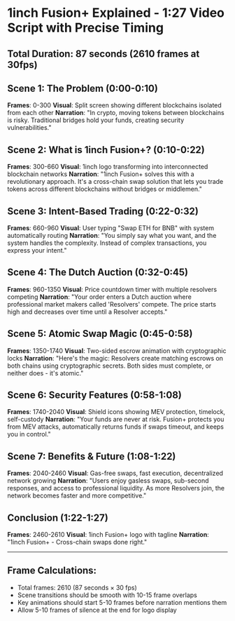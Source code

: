 # 1inch Fusion+ Explained - 1:27 Video Script with Precise Timing

## Total Duration: 87 seconds (2610 frames at 30fps)

## Scene 1: The Problem (0:00-0:10)
**Frames**: 0-300
**Visual**: Split screen showing different blockchains isolated from each other
**Narration**: "In crypto, moving tokens between blockchains is risky. Traditional bridges hold your funds, creating security vulnerabilities."

## Scene 2: What is 1inch Fusion+? (0:10-0:22)
**Frames**: 300-660
**Visual**: 1inch logo transforming into interconnected blockchain networks
**Narration**: "1inch Fusion+ solves this with a revolutionary approach. It's a cross-chain swap solution that lets you trade tokens across different blockchains without bridges or middlemen."

## Scene 3: Intent-Based Trading (0:22-0:32)
**Frames**: 660-960
**Visual**: User typing "Swap ETH for BNB" with system automatically routing
**Narration**: "You simply say what you want, and the system handles the complexity. Instead of complex transactions, you express your intent."

## Scene 4: The Dutch Auction (0:32-0:45)
**Frames**: 960-1350
**Visual**: Price countdown timer with multiple resolvers competing
**Narration**: "Your order enters a Dutch auction where professional market makers called 'Resolvers' compete. The price starts high and decreases over time until a Resolver accepts."

## Scene 5: Atomic Swap Magic (0:45-0:58)
**Frames**: 1350-1740
**Visual**: Two-sided escrow animation with cryptographic locks
**Narration**: "Here's the magic: Resolvers create matching escrows on both chains using cryptographic secrets. Both sides must complete, or neither does - it's atomic."

## Scene 6: Security Features (0:58-1:08)
**Frames**: 1740-2040
**Visual**: Shield icons showing MEV protection, timelock, self-custody
**Narration**: "Your funds are never at risk. Fusion+ protects you from MEV attacks, automatically returns funds if swaps timeout, and keeps you in control."

## Scene 7: Benefits & Future (1:08-1:22)
**Frames**: 2040-2460
**Visual**: Gas-free swaps, fast execution, decentralized network growing
**Narration**: "Users enjoy gasless swaps, sub-second responses, and access to professional liquidity. As more Resolvers join, the network becomes faster and more competitive."

## Conclusion (1:22-1:27)
**Frames**: 2460-2610
**Visual**: 1inch Fusion+ logo with tagline
**Narration**: "1inch Fusion+ - Cross-chain swaps done right."

---

## Frame Calculations:
- Total frames: 2610 (87 seconds × 30 fps)
- Scene transitions should be smooth with 10-15 frame overlaps
- Key animations should start 5-10 frames before narration mentions them
- Allow 5-10 frames of silence at the end for logo display